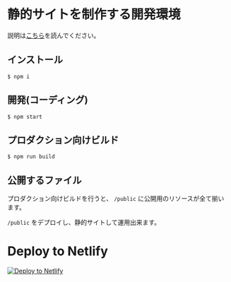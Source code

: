 # 静的サイトを制作する開発環境

説明は[こちら](http://system.blog.uuum.jp/entry/2018/11/19/130000)を読んでください。

## インストール

```
$ npm i
```

## 開発(コーディング)

```
$ npm start
```

## プロダクション向けビルド

```
$ npm run build
```
## 公開するファイル

プロダクション向けビルドを行うと、 `/public` に公開用のリソースが全て揃います。

`/public` をデプロイし、静的サイトして運用出来ます。  

# Deploy to Netlify
<!-- Markdown snippet -->
[![Deploy to Netlify](https://www.netlify.com/img/deploy/button.svg)](https://app.netlify.com/start/deploy?repository=https://github.com/MozyOk/static-site-boilerplate)
